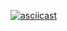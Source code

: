 [![asciicast](https://asciinema.org/a/Uqyqa8M3ZsZc5EzyIM9FjxaLS.png)](https://asciinema.org/a/Uqyqa8M3ZsZc5EzyIM9FjxaLS)